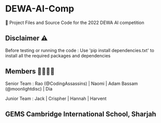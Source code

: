 # DEWA-AI-Comp
🤖 Project Files and Source Code for the 2022 DEWA AI competition

## Disclaimer ⚠
Before testing or running the code :
Use 'pip install dependencies.txt' to install all the required packages and dependencies


## Members 👦🏻👩🏻
Senior Team : Rao (@CodingAssassins) | Naomi | Adam Bassam (@moonlightdisc) | Dia

Junior Team : Jack | Crispher | Hannah | Harvent

## GEMS Cambridge International School, Sharjah
